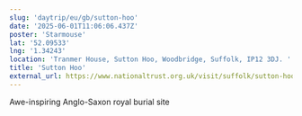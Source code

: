```yaml
---
slug: 'daytrip/eu/gb/sutton-hoo'
date: '2025-06-01T11:06:06.437Z'
poster: 'Starmouse'
lat: '52.09533'
lng: '1.34243'
location: 'Tranmer House, Sutton Hoo, Woodbridge, Suffolk, IP12 3DJ. '
title: 'Sutton Hoo'
external_url: https://www.nationaltrust.org.uk/visit/suffolk/sutton-hoo
---
```

Awe-inspiring Anglo-Saxon royal burial site